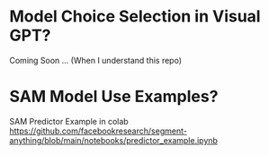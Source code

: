 # Model Choice Selection in Visual GPT?

Coming Soon ... (When I understand this repo)

# SAM Model Use Examples?

SAM Predictor Example in colab
https://github.com/facebookresearch/segment-anything/blob/main/notebooks/predictor_example.ipynb
